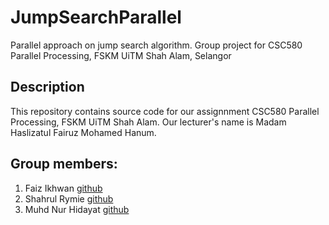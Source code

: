 # JumpSearchParallel
Parallel approach on jump search algorithm. Group project for CSC580 Parallel Processing, FSKM UiTM Shah Alam, Selangor

## Description 
This repository contains source code for our assignnment 
CSC580 Parallel Processing, FSKM UiTM Shah Alam. 
Our lecturer's name is Madam Haslizatul Fairuz Mohamed Hanum.

## Group members:
1.	Faiz Ikhwan [github](https://github.com/FaizIkhwan)
2.  Shahrul Rymie [github](https://github.com/shahrymie)
3.	Muhd Nur Hidayat [github](https://github.com/MuhdNurHidayat)
